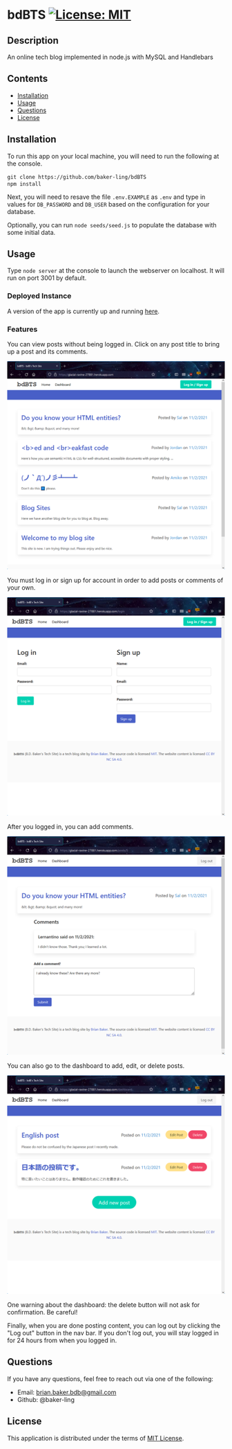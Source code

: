 # bdBTS [![License: MIT](https://img.shields.io/badge/License-MIT-yellow.svg)](https://opensource.org/licenses/MIT)

## Description

An online tech blog implemented in node.js with MySQL and Handlebars

## Contents

- [Installation](#installation)
- [Usage](#usage)
- [Questions](#questions)
- [License](#license)

## Installation

To run this app on your local machine, you will need to run the following at the console.

```
git clone https://github.com/baker-ling/bdBTS
npm install
```

Next, you will need to resave the file `.env.EXAMPLE` as `.env` and type in values for `DB_PASSWORD` and `DB_USER` based on the configuration for your database.

Optionally, you can run `node seeds/seed.js` to populate the database with some initial data.

## Usage

Type `node server` at the console to launch the webserver on localhost. It will run on port 3001 by default.

### Deployed Instance 
A version of the app is currently up and running [here](https://glacial-ravine-27881.herokuapp.com/).

### Features

You can view posts without being logged in. Click on any post title to bring up a post and its comments.

![Homepage screenshot](./doc/screen_captures/home.png)

You must log in or sign up for account in order to add posts or comments of your own.

![Log in page](./doc/screen_captures/login.png)

After you logged in, you can add comments.

![Post with comment form](./doc/screen_captures/post_comment.png)

You can also go to the dashboard to add, edit, or delete posts.

![Dashboard screenshot](./doc/screen_captures/dashboard.png)

One warning about the dashboard: the delete button will not ask for confirmation. Be careful!

Finally, when you are done posting content, you can log out by clicking the "Log out" button in the nav bar. If you don't log out, you will stay logged in for 24 hours from when you logged in.


## Questions

If you have any questions, feel free to reach out via one of the following:

- Email: [brian.baker.bdb@gmail.com](mailto:brian.baker.bdb@gmail.com)
- Github: @baker-ling

## License

This application is distributed under the terms of [MIT License](./LICENSE).
